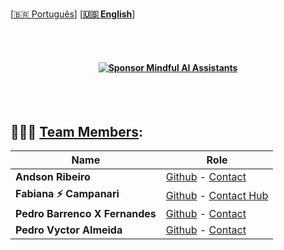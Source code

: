 
 <br>
 
 \[[🇧🇷 Português](README.pt_BR.md)\] \[**[🇺🇸 English](README.md)**\]



 <br><br>


#### <p align="center"> [![Sponsor Mindful AI Assistants](https://img.shields.io/badge/Sponsor-Mindful%20AI%20%20Assistants-brightgreen?logo=GitHub)](https://github.com/sponsors/Mindful-AI-Assistants)

<br><br>


## 🧑🏼‍🚀 [Team Members]():

| Name                    | Role                                             |
|-------------------------|--------------------------------------------------|
| **Andson Ribeiro**       | [Github](https://github.com/andsonandreribeiro09) - [Contact]() |
| **Fabiana ⚡️ Campanari** | [Github](https://github.com/FabianaCampanari) - [Contact Hub](https://linktr.ee/fabianacampanari)   |
| **Pedro Barrenco X Fernandes** |   [Github](https://github.com/LeonardoXF)  - [Contact]()  |
|  **Pedro Vyctor Almeida** |  [Github](https://github.com/ppvyctor) - [Contact]()    |
